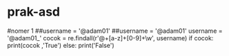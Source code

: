 # prak-asd
#nomer 1
##username = '@adam01'
##username = '@adam01'
username = '@adam01_'
cocok = re.findall(r'@+[a-z]+[0-9]+\w', username)
if cocok:
    print(cocok ,'True') 
else:
    print('False')

